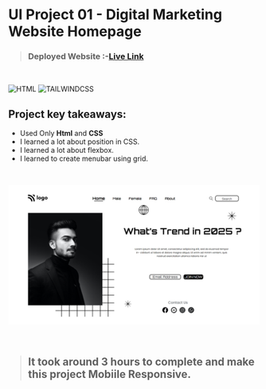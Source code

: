 # UI Project 01 - Digital Marketing Website Homepage

> ### **Deployed Website** :-[Live Link](https://ui-project-1.netlify.app/)
<br>

![HTML](https://img.shields.io/badge/Html-5-E34F26?style=for-the-badge&logo=HTML5)
![TAILWINDCSS](https://img.shields.io/badge/Css-3-06B6D4?style=for-the-badge&logo=css3)

## Project key takeaways:

  - Used Only **Html** and **CSS**
  - I learned a lot about position in CSS.
  - I learned a lot about flexbox.
  - I learned to create menubar using grid.

  <br>

![Project-Image](image-01.png)

<br>

> ## It took around 3 hours to complete and make this project **Mobiile** Responsive.
